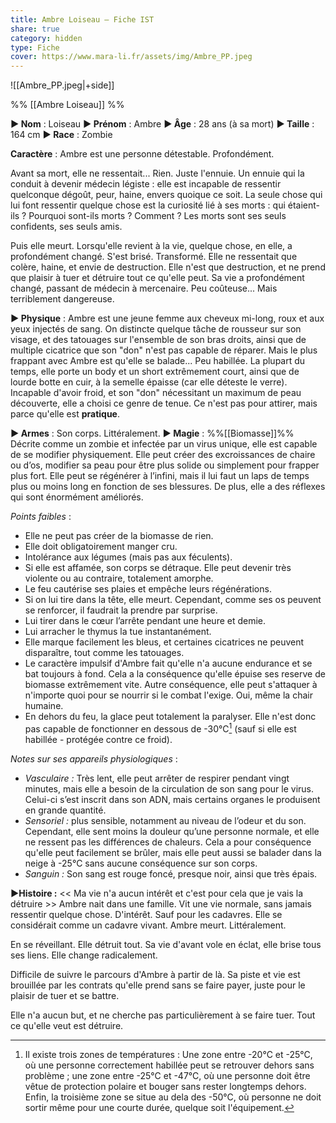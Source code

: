 ```yaml
---
title: Ambre Loiseau – Fiche IST
share: true
category: hidden
type: Fiche
cover: https://www.mara-li.fr/assets/img/Ambre_PP.jpeg
---
```

![[Ambre_PP.jpeg|+side]]

%% [[Ambre Loiseau]] %%

**► Nom** : Loiseau
**► Prénom** : Ambre
**► Âge** : 28 ans (à sa mort)
**► Taille** : 164 cm
**► Race** : Zombie

**Caractère** : Ambre est une personne détestable. Profondément. 

Avant sa mort, elle ne ressentait... Rien. Juste l'ennuie. Un ennuie qui la conduit à devenir médecin légiste : elle est incapable de ressentir quelconque dégoût, peur, haine, envers quoique ce soit. La seule chose qui lui font ressentir quelque chose est la curiosité lié à ses morts : qui étaient-ils ? Pourquoi sont-ils morts ? Comment ? 
Les morts sont ses seuls confidents, ses seuls amis.

Puis elle meurt.
Lorsqu'elle revient à la vie, quelque chose, en elle, a profondément changé. S'est brisé. Transformé. Elle ne ressentait que colère, haine, et envie de destruction. Elle n'est que destruction, et ne prend que plaisir à tuer et détruire tout ce qu'elle peut. Sa vie a profondément changé, passant de médecin à mercenaire. Peu coûteuse... Mais terriblement dangereuse.

**► Physique** : Ambre est une jeune femme aux cheveux mi-long, roux et aux yeux injectés de sang. On distincte quelque tâche de rousseur sur son visage, et des tatouages sur l'ensemble de son bras droits, ainsi que de multiple cicatrice que son "don" n'est pas capable de réparer. Mais le plus frappant avec Ambre est qu'elle se balade... Peu habillée. La plupart du temps, elle porte un body et un short extrêmement court, ainsi que de lourde botte en cuir, à la semelle épaisse (car elle déteste le verre). Incapable d'avoir froid, et son "don" nécessitant un maximum de peau découverte, elle a choisi ce genre de tenue. Ce n'est pas pour attirer, mais parce qu'elle est **pratique**. 

**► Armes** : Son corps. Littéralement. 
**► Magie** : %%[[Biomasse]]%% Décrite comme un zombie et infectée par un virus unique, elle est capable de se modifier physiquement. Elle peut créer des excroissances de chaire ou d’os, modifier sa peau pour être plus solide ou simplement pour frapper plus fort. Elle peut se régénérer à l’infini, mais il lui faut un laps de temps plus ou moins long en fonction de ses blessures. De plus, elle a des réflexes qui sont énormément améliorés.

*Points faibles* : 
- Elle ne peut pas créer de la biomasse de rien.
- Elle doit obligatoirement manger cru.
- Intolérance aux légumes (mais pas aux féculents).
- Si elle est affamée, son corps se détraque. Elle peut devenir très violente ou au contraire, totalement amorphe.
- Le feu cautérise ses plaies et empêche leurs régénérations.
- Si on lui tire dans la tête, elle meurt. Cependant, comme ses os peuvent se renforcer, il faudrait la prendre par surprise.
- Lui tirer dans le cœur l’arrête pendant une heure et demie.
- Lui arracher le thymus la tue instantanément.
- Elle marque facilement les bleus, et certaines cicatrices ne peuvent disparaître, tout comme les tatouages.
- Le caractère impulsif d'Ambre fait qu'elle n'a aucune endurance et se bat toujours à fond. Cela a la conséquence qu'elle épuise ses reserve de biomasse extrêmement vite. Autre conséquence, elle peut s'attaquer à n'importe quoi pour se nourrir si le combat l'exige. Oui, même la chair humaine. 
- En dehors du feu, la glace peut totalement la paralyser. Elle n'est donc pas capable de fonctionner en dessous de -30°C[^1] (sauf si elle est habillée - protégée contre ce froid).

*Notes sur ses appareils physiologiques* : 
- _Vasculaire :_ Très lent, elle peut arrêter de respirer pendant vingt minutes, mais elle a besoin de la circulation de son sang pour le virus. Celui-ci s’est inscrit dans son ADN, mais certains organes le produisent en grande quantité.
- _Sensoriel :_ plus sensible, notamment au niveau de l’odeur et du son. Cependant, elle sent moins la douleur qu’une personne normale, et elle ne ressent pas les différences de chaleurs. Cela a pour conséquence qu'elle peut facilement se brûler, mais elle peut aussi se balader dans la neige à -25°C sans aucune conséquence sur son corps.
- _Sanguin :_ Son sang est rouge foncé, presque noir, ainsi que très épais.

**►Histoire :** << Ma vie n'a aucun intérêt et c'est pour cela que je vais la détruire >>
Ambre nait dans une famille. Vit une vie normale, sans jamais ressentir quelque chose. D'intérêt. Sauf pour les cadavres. Elle se considérait comme un cadavre vivant.
Ambre meurt.
Littéralement.

En se réveillant. Elle détruit tout. Sa vie d'avant vole en éclat, elle brise tous ses liens. Elle change radicalement.

Difficile de suivre le parcours d'Ambre à partir de là. Sa piste et vie est brouillée par les contrats qu'elle prend sans se faire payer, juste pour le plaisir de tuer et se battre. 

Elle n'a aucun but, et ne cherche pas particulièrement à se faire tuer. Tout ce qu'elle veut est détruire.

[^1]: Il existe trois zones de températures : Une zone entre -20°C et -25°C, où une personne correctement habillée peut se retrouver dehors sans problème ; une zone entre -25°C et -47°C, où une personne doit être vêtue de protection polaire et bouger sans rester longtemps dehors. Enfin, la troisième zone se situe au dela des -50°C, où personne ne doit sortir même pour une courte durée, quelque soit l'équipement. 